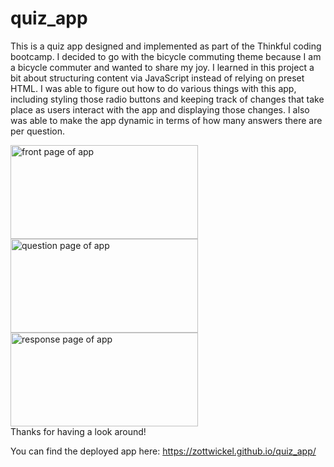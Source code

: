 # quiz_app

This is a quiz app designed and implemented as part of the Thinkful coding bootcamp. I decided to go with the bicycle commuting theme because I am a bicycle commuter and wanted to share my joy. I learned in this project a bit about structuring content via JavaScript instead of relying on preset HTML. I was able to figure out how to do various things with this app, including styling those radio buttons and keeping track of changes that take place as users interact with the app and displaying those changes. I also was able to make the app dynamic in terms of how many answers there are per question.

<img src="https://i.imgur.com/eq9ZiKI.png" height="150" width="300" alt="front page of app"><br>
<img src="https://i.imgur.com/PUz6afT.png" height="150" width="300" alt="question page of app"><br>
<img src="https://i.imgur.com/m0PY2sX.png" height="150" width="300" alt="response page of app"><br>
Thanks for having a look around!

You can find the deployed app here: https://zottwickel.github.io/quiz_app/
